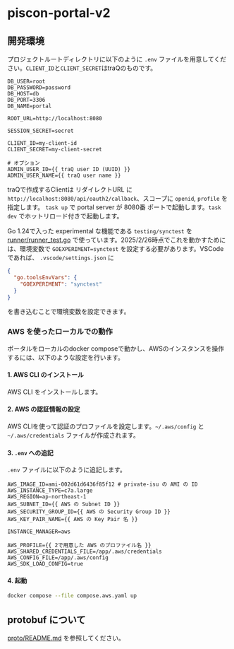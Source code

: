 # piscon-portal-v2

## 開発環境
プロジェクトルートディレクトリに以下のように `.env` ファイルを用意してください。`CLIENT_ID`と`CLIENT_SECRET`はtraQのものです。
```
DB_USER=root
DB_PASSWORD=password
DB_HOST=db
DB_PORT=3306
DB_NAME=portal

ROOT_URL=http://localhost:8080

SESSION_SECRET=secret

CLIENT_ID=my-client-id
CLIENT_SECRET=my-client-secret

# オプション
ADMIN_USER_ID={{ traQ user ID (UUID) }}
ADMIN_USER_NAME={{ traQ user name }}
```
traQで作成するClientは リダイレクトURL に `http://localhost:8080/api/oauth2/callback`、スコープに `openid`, `profile` を指定します。
`task up` で portal server が 8080番 ポートで起動します。`task dev` でホットリロード付きで起動します。

Go 1.24で入った experimental な機能である `testing/synctest` を [runner/runner_test.go](runner/runner_test.go) で使っています。2025/2/26時点でこれを動かすためには、環境変数で `GOEXPERIMENT=synctest` を設定する必要があります。VSCode であれば、 `.vscode/settings.json` に

```json
{
  "go.toolsEnvVars": {
    "GOEXPERIMENT": "synctest"
  }
}
```

を書き込むことで環境変数を設定できます。

### AWS を使ったローカルでの動作

ポータルをローカルのdocker composeで動かし、AWSのインスタンスを操作するには、以下のような設定を行います。

#### 1. AWS CLI のインストール

AWS CLI をインストールします。

#### 2. AWS の認証情報の設定

AWS CLIを使って認証のプロファイルを設定します。`~/.aws/config` と `~/.aws/credentials` ファイルが作成されます。

#### 3. `.env` への追記

`.env` ファイルに以下のように追記します。

```dotenv
AWS_IMAGE_ID=ami-002d61d6436f85f12 # private-isu の AMI の ID
AWS_INSTANCE_TYPE=c7a.large
AWS_REGION=ap-northeast-1
AWS_SUBNET_ID={{ AWS の Subnet ID }}
AWS_SECURITY_GROUP_ID={{ AWS の Security Group ID }}
AWS_KEY_PAIR_NAME={{ AWS の Key Pair 名 }}

INSTANCE_MANAGER=aws

AWS_PROFILE={{ 2で用意した AWS のプロファイル名 }}
AWS_SHARED_CREDENTIALS_FILE=/app/.aws/credentials
AWS_CONFIG_FILE=/app/.aws/config
AWS_SDK_LOAD_CONFIG=true
```

#### 4. 起動

```bash
docker compose --file compose.aws.yaml up
```

## protobuf について

[proto/README.md](proto/README.md) を参照してください。
